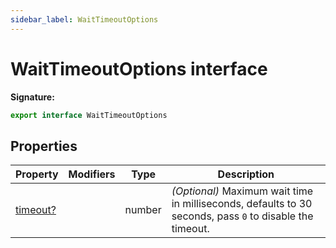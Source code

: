 ```yaml
---
sidebar_label: WaitTimeoutOptions
---
```

# WaitTimeoutOptions interface


**Signature:**

```typescript
export interface WaitTimeoutOptions 
```

## Properties

|  Property | Modifiers | Type | Description |
|  --- | --- | --- | --- |
|  [timeout?](./puppeteer.waittimeoutoptions.timeout.md) |  | number | <i>(Optional)</i> Maximum wait time in milliseconds, defaults to 30 seconds, pass <code>0</code> to disable the timeout. |


